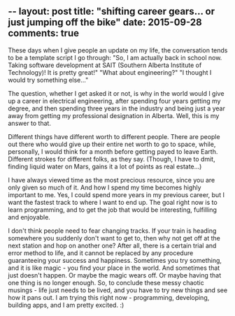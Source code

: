 --
layout: post
title: "shifting career gears... or just jumping off the bike"
date: 2015-09-28
comments: true
---

These days when I give people an update on my life, the conversation tends to be a template script I go through:
"So, I am actually back in school now. Taking software development at SAIT (Southern Alberta Institute of Technology)! It is pretty great!"
"What about engineering?"
"I thought I would try something else..."

The question, whether I get asked it or not, is why in the world would I give up a career in electrical engineering, after spending four years getting my degree, and then spending three years in the industry and being just a year away from getting my professional designation in Alberta. Well, this is my answer to that.

Different things have different worth to different people. There are people out there who would give up their entire net worth to go to space, while, personally, I would think for a month before getting payed to leave Earth. Different strokes for different folks, as they say.  (Though, I have to dmit, finding liquid water on Mars, gains it a lot of points as real estate...)

I have always viewed time as the most precious resource, since you are only given so much of it. And how I spend my time becomes highly important to me. Yes, I could spend more years in my previous career, but I want the fastest track to where I want to end up. The goal right now is to learn programming, and to get the job that would be interesting, fulfilling and enjoyable. 

I don't think people need to fear changing tracks. If your train is heading somewhere you suddenly don't want to get to, then why not get off at the next station and hop on another one? After all, there is a certain trial and error method to life, and it cannot be replaced by any procedure guaranteeing your success and happiness. Sometimes you try something, and it is like magic - you find your place in the world. And sometimes that just doesn't happen. Or maybe the magic wears off. Or maybe having that one thing is no longer enough.  So, to conclude these messy chaotic musings - life just needs to be lived, and you have to try new things and see how it pans out. I am trying this right now - programming, developing, building apps, and I am pretty excited. :)

